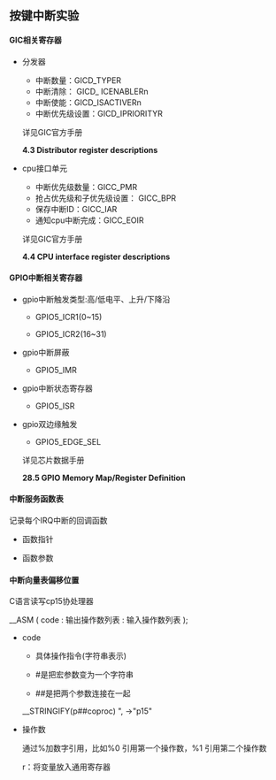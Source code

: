 ## 按键中断实验

#### GIC相关寄存器

- 分发器

  - 中断数量：GICD_TYPER
  - 中断清除： GICD_ ICENABLERn
  - 中断使能：GICD_ISACTIVERn
  - 中断优先级设置：GICD_IPRIORITYR

  详见GIC官方手册

  **4.3 Distributor register descriptions**  

- cpu接口单元

  - 中断优先级数量：GICC_PMR
  - 抢占优先级和子优先级设置： GICC_BPR
  - 保存中断ID：GICC_IAR 
  - 通知cpu中断完成：GICC_EOIR

  详见GIC官方手册

  **4.4 CPU interface register descriptions**  

#### GPIO中断相关寄存器

- gpio中断触发类型:高/低电平、上升/下降沿

  - GPIO5_ICR1(0~15)

  - GPIO5_ICR2(16~31)

- gpio中断屏蔽
  - GPIO5_IMR

- gpio中断状态寄存器
  - GPIO5_ISR

- gpio双边缘触发

  - GPIO5_EDGE_SEL

  详见芯片数据手册

  **28.5 GPIO Memory Map/Register Definition**  

#### 中断服务函数表

记录每个IRQ中断的回调函数

- 函数指针

- 函数参数

#### 中断向量表偏移位置

C语言读写cp15协处理器

__ASM ( code     : 输出操作数列表    : 输入操作数列表  );

- code

  - 具体操作指令(字符串表示)

  - #是把宏参数变为一个字符串

  - ##是把两个参数连接在一起

  __STRINGIFY(p##coproc) ", ->"p15"

- 操作数

  通过%加数字引用，比如%0 引用第一个操作数，%1 引用第二个操作数

  r：将变量放入通用寄存器





